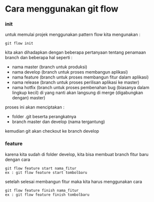 # Cara menggunakan git flow

### init

untuk memulai projek menggunakan pattern flow kita mengunakan :

```
git flow init
```
kita akan dihadapkan dengan beberapa pertanyaan tentang penamaan branch dan beberapa hal seperti :
* nama master (branch untuk produksi)
* nama develop (branch untuk proses membangun aplikasi)
* nama feature (branch untuk proses membangun fitur dalam aplikasi)
* nama release (branch untuk proses perilisan aplikasi ke master)
* nama hotfix (branch untuk proses pembenahan bug (biasanya dalam lingkup kecil) di yang nanti akan langsung di merge (digabungkan dengan) master)

proses ini akan menciptakan :
* folder .git beserta perangkatnya
* branch master dan develop (nama tergantung)

kemudian git akan checkout ke branch develop

### feature

karena kita sudah di folder develop, kita bisa membuat branch fitur baru dengan cara
```
git flow feature start nama_fitur
ex : git flow feature start tombolbaru
```

setelah selesai membangun fitur maka kita harus menggunakan cara 
```
git flow feature finish nama_fitur
ex : git flow feature finish tombolbaru
```